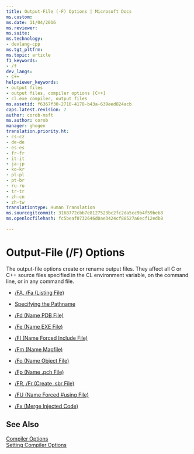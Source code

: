 ```yaml
---
title: Output-File (-F) Options | Microsoft Docs
ms.custom: 
ms.date: 11/04/2016
ms.reviewer: 
ms.suite: 
ms.technology:
- devlang-cpp
ms.tgt_pltfrm: 
ms.topic: article
f1_keywords:
- /f
dev_langs:
- C++
helpviewer_keywords:
- output files
- output files, compiler options [C++]
- cl.exe compiler, output files
ms.assetid: f6367f30-2710-4178-b43a-639eed824acb
caps.latest.revision: 7
author: corob-msft
ms.author: corob
manager: ghogen
translation.priority.ht:
- cs-cz
- de-de
- es-es
- fr-fr
- it-it
- ja-jp
- ko-kr
- pl-pl
- pt-br
- ru-ru
- tr-tr
- zh-cn
- zh-tw
translationtype: Human Translation
ms.sourcegitcommit: 3168772cbb7e8127523bc2fc2da5cc9b4f59beb8
ms.openlocfilehash: fc5beaf0732646d0ae3424cf88527a6ecf12edb8

---
```

# Output-File (/F) Options
The output-file options create or rename output files. They affect all C or C++ source files specified in the CL environment variable, on the command line, or in any command file.  
  
-   [/FA, /Fa (Listing File)](../../build/reference/fa-fa-listing-file.md)  
  
-   [Specifying the Pathname](../../build/reference/specifying-the-pathname.md)  
  
-   [/Fd (Name PDB File)](../../build/reference/fd-program-database-file-name.md)  
  
-   [/Fe (Name EXE File)](../../build/reference/fe-name-exe-file.md)  
  
-   [/FI (Name Forced Include File)](../../build/reference/fi-name-forced-include-file.md)  
  
-   [/Fm (Name Mapfile)](../../build/reference/fm-name-mapfile.md)  
  
-   [/Fo (Name Object File)](../../build/reference/fo-object-file-name.md)  
  
-   [/Fp (Name .pch File)](../../build/reference/fp-name-dot-pch-file.md)  
  
-   [/FR, /Fr (Create .sbr File)](../../build/reference/fr-fr-create-dot-sbr-file.md)  
  
-   [/FU (Name Forced #using File)](../../build/reference/fu-name-forced-hash-using-file.md)  
  
-   [/Fx (Merge Injected Code)](../../build/reference/fx-merge-injected-code.md)  
  
## See Also  
 [Compiler Options](../../build/reference/compiler-options.md)   
 [Setting Compiler Options](../../build/reference/setting-compiler-options.md)


<!--HONumber=Jan17_HO1-->


